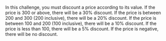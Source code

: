 In this challenge, you must discount a price according to its value.
If the price is 300 or above, there will be a 30% discount.
If the price is between 200 and 300 (200 inclusive), there will be a 20% discount.
If the price is between 100 and 200 (100 inclusive), there will be a 10% discount.
If the price is less than 100, there will be a 5% discount.
If the price is negative, there will be no discount.